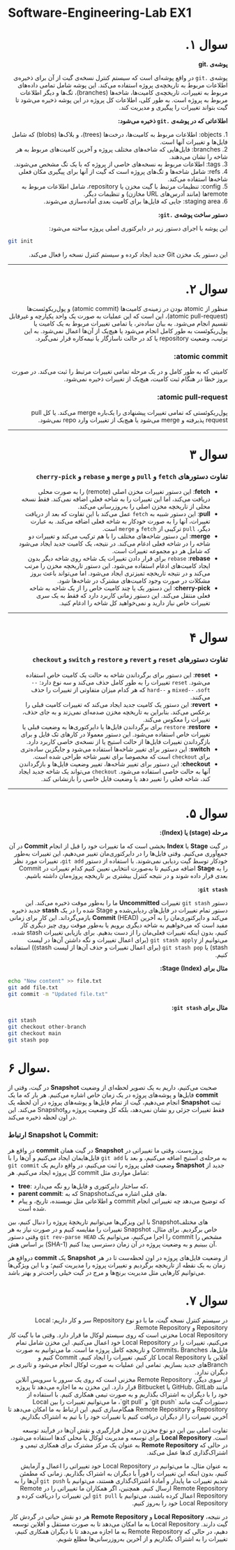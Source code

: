 
# Software-Engineering-Lab EX1
<div dir="rtl">

# سوال ۱.


**پوشه‌ی .git**

پوشه‌ی `.git` در واقع پوشه‌ای است که سیستم کنترل نسخه‌ی گیت از آن برای ذخیره‌ی اطلاعات مربوط به تاریخچه‌ی پروژه استفاده می‌کند. این پوشه شامل تمامی داده‌های مربوط به تغییرات، تاریخچه‌ی کامیت‌ها، شاخه‌ها (branches)، تگ‌ها و دیگر اطلاعات مربوط به پروژه است. به طور کلی، اطلاعات کل پروژه در این پوشه ذخیره می‌شود تا گیت بتواند تغییرات را پیگیری و مدیریت کند.


**اطلاعاتی که در پوشه‌ی `.git` ذخیره می‌شود:**
 
<div dir="rtl">
1. objects: اطلاعات مربوط به کامیت‌ها، درخت‌ها (trees)، و بلاک‌ها (blobs) که شامل فایل‌ها و تغییرات آنها است.
<div dir="rtl">
<div dir="rtl">
2. branches: فایل‌هایی که شاخه‌های مختلف پروژه و آخرین کامیت‌های مربوط به هر شاخه را نشان می‌دهند.
<div dir="rtl">
<div dir="rtl">
3. tags: اطلاعات مربوط به نسخه‌های خاصی از پروژه که با یک تگ مشخص می‌شوند.
<div dir="rtl">
<div dir="rtl">
4. refs: شامل شاخه‌ها و تگ‌های پروژه است که گیت از آنها برای پیگیری مکان فعلی شاخه‌ها استفاده می‌کند.
<div dir="rtl">
<div dir="rtl">
5. config: تنظیمات مرتبط با گیت مخزن یا repository، شامل اطلاعات مربوط به remote‌ها (مانند آدرس‌های URL مخازن) و تنظیمات دیگر.
<div dir="rtl">
<div dir="rtl">
6. staging area: جایی که فایل‌ها برای کامیت بعدی آماده‌سازی می‌شوند.
<div dir="rtl">

**دستور ساخت پوشه‌ی `.git`:**

این پوشه با اجرای دستور زیر در دایرکتوری اصلی پروژه ساخته می‌شود:
<div dir="ltr">

```bash
git init
```

<div dir="rtl">
این دستور یک مخزن Git جدید ایجاد کرده و سیستم کنترل نسخه را فعال می‌کند.

---
# سوال ۲.

<div dir="rtl">

منظور از atomic بودن در زمینه‌ی کامیت‌ها (atomic commit) و پول‌ریکوئست‌ها (atomic pull-request)، این است که این عملیات به صورت یک واحد یکپارچه و غیرقابل تقسیم انجام می‌شود. به بیان ساده‌تر، یا تمامی تغییرات مربوط به یک کامیت یا پول‌ریکوئست به طور کامل انجام می‌شود یا هیچ‌یک از آن‌ها اعمال نمی‌شود. به این ترتیب، وضعیت repository یا کد در حالت ناسازگار یا نیمه‌کاره قرار نمی‌گیرد.

### atomic commit:
کامیتی که به طور کامل و در یک مرحله تمامی تغییرات مرتبط را ثبت می‌کند. در صورت بروز خطا در هنگام ثبت کامیت، هیچ‌یک از تغییرات ذخیره نمی‌شود.
<div dir="rtl">
<div dir="rtl">

### atomic pull-request:
پول‌ریکوئستی که تمامی تغییرات پیشنهادی را یک‌باره merge می‌کند. یا کل pull request پذیرفته و merge می‌شود یا هیچ‌یک از تغییرات وارد repo نمی‌شود.
<div dir="rtl">



---

# سوال ۳
<div dir="rtl">

### تفاوت دستورهای <span dir="rtl">`fetch`</span> و <span dir="rtl">`pull`</span> و <span dir="rtl">`merge`</span> و <span dir="rtl">`rebase`</span> و <span dir="rtl">`cherry-pick`</span>
- **<span dir="rtl">fetch</span>**: این دستور تغییرات مخزن اصلی (remote) را به صورت محلی دریافت می‌کند، اما این تغییرات را به شاخه فعلی اضافه نمی‌کند. فقط نسخه محلی از تاریخچه مخزن اصلی را به‌روزرسانی می‌کند.
- **<span dir="rtl">pull</span>**: این دستور شبیه به <span dir="rtl">`fetch`</span> عمل می‌کند با این تفاوت که بعد از دریافت تغییرات، آنها را به صورت خودکار به شاخه فعلی اضافه می‌کند. به عبارت دیگر، <span dir="rtl">`pull`</span> ترکیبی از <span dir="rtl">`fetch`</span> و <span dir="rtl">`merge`</span> است.
- **<span dir="rtl">merge</span>**: این دستور شاخه‌های مختلف را با هم ترکیب می‌کند و تغییرات دو شاخه را در شاخه فعلی ادغام می‌کند. در نتیجه، یک کامیت جدید ایجاد می‌شود که شامل هر دو مجموعه تغییرات است.
- **<span dir="rtl">rebase</span>**: <span dir="rtl">`rebase`</span> برای قرار دادن تغییرات یک شاخه روی شاخه دیگر بدون ایجاد کامیت‌های ادغام استفاده می‌شود. این دستور تاریخچه مخزن را مرتب می‌کند و در نتیجه تاریخچه تمیزتری ایجاد می‌شود. اما می‌تواند باعث بروز مشکلات در صورت وجود کامیت‌های مشترک در شاخه‌ها شود.
- **<span dir="rtl">cherry-pick</span>**: این دستور یک یا چند کامیت خاص را از یک شاخه به شاخه فعلی منتقل می‌کند. این دستور زمانی کاربرد دارد که فقط به یک سری تغییرات خاص نیاز دارید و نمی‌خواهید کل شاخه را ادغام کنید.

</div>


---

# سوال ۴

<div dir="rtl">

### تفاوت دستورهای <span dir="rtl">`reset`</span> و <span dir="rtl">`revert`</span> و <span dir="rtl">`restore`</span> و <span dir="rtl">`switch`</span> و <span dir="rtl">`checkout`</span>
- **<span dir="rtl">reset</span>**: این دستور برای برگرداندن شاخه به حالت یک کامیت خاص استفاده می‌شود. <span dir="rtl">`reset`</span> تغییرات را به طور کامل حذف می‌کند و سه نوع دارد: <span dir="rtl">`--soft`</span>، <span dir="rtl">`--mixed`</span> و <span dir="rtl">`--hard`</span> که هر کدام میزان متفاوتی از تغییرات را حذف می‌کنند.
- **<span dir="rtl">revert</span>**: این دستور یک کامیت جدید ایجاد می‌کند که تغییرات کامیت قبلی را برعکس می‌کند. بنابراین به تاریخچه مخزن صدمه‌ای نمی‌زند و به جای حذف، تغییرات را معکوس می‌کند.
- **<span dir="rtl">restore</span>**: <span dir="rtl">`restore`</span> برای برگرداندن فایل‌ها یا دایرکتوری‌ها به وضعیت قبلی یا تغییرات خاص استفاده می‌شود. این دستور معمولا در کارهای تک فایل و برای بازگرداندن تغییرات فایل‌ها از حالت استیج یا از نسخه‌ی خاصی کاربرد دارد.
- **<span dir="rtl">switch</span>**: این دستور برای تغییر شاخه‌ها استفاده می‌شود و جایگزین ساده‌تری برای <span dir="rtl">`checkout`</span> است که مخصوصا برای تغییر شاخه طراحی شده است.
- **<span dir="rtl">checkout</span>**: این دستور برای تغییر شاخه‌ها، تغییر وضعیت فایل‌ها و بازگرداندن آنها به حالت خاصی استفاده می‌شود. <span dir="rtl">`checkout`</span> می‌تواند یک شاخه جدید ایجاد کند، شاخه فعلی را تغییر دهد یا وضعیت فایل خاصی را بازنشانی کند.

</div>


---

# سوال ۵.
**مرحله (stage) یا (Index):**

در گیت **Stage** یا **Index** بخشی است که ما تغییرات خود را قبل از انجام **Commit** در آن جمع‌آوری می‌کنیم. وقتی فایل‌ها را در دایرکتوری‌مان تغییر می‌دهیم، این تغییرات به‌طور خودکار توسط گیت ردیابی نمی‌شوند. با استفاده از دستور `git add`، تغییرات مورد نظر را به **Stage** اضافه می‌کنیم تا به‌صورت انتخابی تعیین کنیم کدام تغییرات در Commit بعدی قرار داده شوند و در نتیجه کنترل بیشتری بر تاریخچه پروژه‌مان داشته باشیم.

**`git stash`:**

دستور `git stash` تغییرات **Uncommitted** ما را به‌طور موقت ذخیره می‌کند. این دستور تمام تغییرات در فایل‌های ردیابی‌شده و Stage شده را در یک **stash** جدید ذخیره می‌کند و دایرکتوری‌مان را به آخرین **Commit** (HEAD) بازمی‌گرداند. این کار برای زمانی مفید است که می‌خواهیم به شاخه دیگری برویم یا به‌طور موقت روی چیز دیگری کار کنیم، بدون اینکه تغییرات فعلی‌مان را از دست بدهیم. برای بازیابی تغییرات stash شده، می‌توانیم از `git stash apply` (برای اعمال تغییرات و نگه داشتن آن‌ها در لیست stash) یا `git stash pop` (برای اعمال تغییرات و حذف آن‌ها از لیست stash)) استفاده کنیم.

**مثال برای Stage (Index):**

<div dir="ltr">

```bash
echo "New content" >> file.txt
git add file.txt
git commit -m "Updated file.txt"
```

<div dir="rtl">

**مثال برای `git stash`:**

<div dir="ltr">


```bash
git stash
git checkout other-branch
git checkout main
git stash pop
```


# سوال ۶.


در گیت، وقتی از **Snapshot** صحبت می‌کنیم، داریم به یک تصویر لحظه‌ای از وضعیت فایل‌ها و پوشه‌های پروژه در یک زمان خاص اشاره می‌کنیم. هر بار که ما یک **commit** انجام می‌دهیم، گیت از تمام فایل‌ها و پوشه‌های پروژه در آن لحظه یک **Snapshot** ثبت می‌کند. این Snapshotفقط تغییرات جزئی رو نشان نمی‌دهد، بلکه کل وضعیت پروژه رو در اون لحظه ذخیره می‌کند.

### ارتباط **Snapshot** با **Commit**:
در واقع هر **commit** در گیت همان **Snapshot** پروژه‌ست. وقتی ما تغییراتی در فایل‌هایمان ایجاد می‌کنیم و آن‌ها را با `git add` به مرحله‌ی استیج اضافه می‌کنیم، و بعد با `git commit` وضعیت فعلی پروژه را ثبت می‌کنیم، در واقع داریم یک **Snapshot** جدید از کل پروژه ایجاد می‌کنیم. هر commit شامل مواردی مثل:
- **tree**: که ساختار دایرکتوری و فایل‌ها رو نگه می‌دارد،
- **parent commit**: که به Snapshot‌های قبلی اشاره می‌کند،
- و اطلاعاتی مثل نویسنده، تاریخ، و پیام commit که توضیح می‌دهد چه تغییراتی انجام شده است.

با این ویزگی‌ها می‌توانیم تاریخچهٔ پروژه را دنبال کنیم، بین Snapshot‌های مختلف تغییرات را مقایسه کنیم و در صورت نیاز به هر Snapshot خاص برگردیم. برای مثال، وقتی دستور `git rev-parse HEAD` را اجرا می‌کنیم، می‌توانیم یک commit مشخص را بر اساس هش (SHA-1) آن ببینیم و به وضعیت پروژه در آن زمان دسترسی پیدا کنیم.

درواقع هر **commit** یک **Snapshot** از وضعیت فایل‌های پروژه در اون لحظه‌ست تا در هر زمان به یک نقطه از تاریخچه برگردیم و تغییرات پروژه را مدیریت کنیم؛ و با این ویژگی‌ها می‌توانیم کارهایی مثل مدیریت برنچ‌ها و مرج در گیت خیلی راحت‌تر و بهتر باشد.
<div dir="rtl">

#  سوال ۷.

<div style="text-align: right">
در سیستم کنترل نسخه گیت، ما با دو نوع Repository سر و کار داریم: Local Repository و Remote Repository.
<div dir="rtl">
Local Repository مخزنی است که روی سیستم لوکال ما قرار دارد. وقتی ما با گیت کار می‌کنیم، تغییرات را در Local Repository خود اعمال می‌کنیم. این مخزن شامل تمام فایل‌ها، Commits، Branches و تاریخچه کامل پروژه ما است. ما می‌توانیم به صورت آفلاین با Local Repository کار کنیم، تغییرات را ایجاد کنیم، Commit کنیم و Branch‌های جدید بسازیم. تمامی این عملیات به صورت لوکال انجام می‌شود و تاثیری بر دیگران ندارد.
<div dir="rtl">
از سوی دیگر، Remote Repository مخزنی است که روی یک سرور یا سرویس آنلاین مانند GitHub، GitLab یا Bitbucket قرار دارد. این مخزن به ما اجازه می‌دهد تا پروژه خود را با دیگران به اشتراک بگذاریم و به صورت تیمی همکاری کنیم. با استفاده از دستورات گیت مانند `git push` و `git pull`، ما می‌توانیم تغییرات را بین Local Repository و Remote Repository همگام‌سازی کنیم. این ارتباط به ما امکان می‌دهد تا آخرین تغییرات را از دیگران دریافت کنیم یا تغییرات خود را با تیم به اشتراک بگذاریم.

تفاوت اصلی بین این دو نوع مخزن در محل قرارگیری و نقش آن‌ها در فرآیند توسعه است. **Local Repository** برای توسعه و مدیریت لوکال یا محلی کدها استفاده می‌شود، در حالی که **Remote Repository** به عنوان یک مرکز مشترک برای همکاری تیمی و اشتراک‌گذاری کدها عمل می‌کند.

به عنوان مثال، ما می‌توانیم در Local Repository خود تغییراتی را اعمال و آزمایش کنیم، بدون اینکه این تغییرات را فوراً با دیگران به اشتراک بگذاریم. زمانی که مطمئن شدیم تغییرات ما پایدار و آمادهٔ اشتراک‌گذاری هستند، می‌توانیم با `git push` آن‌ها را به Remote Repository ارسال کنیم. همچنین، اگر همکاران ما تغییراتی را در Remote Repository اعمال کرده باشند، می‌توانیم با `git pull` این تغییرات را دریافت کرده و Local Repository خود را به‌روز کنیم.

در نتیجه، **Local Repository** و **Remote Repository** هر دو نقش حیاتی در گردش کار گیت دارند. Local Repository به ما امکان می‌دهد تا به صورت مستقل و آفلاین توسعه دهیم، در حالی که Remote Repository به ما اجازه می‌دهد تا با دیگران همکاری کنیم، تغییرات را به اشتراک بگذاریم و از آخرین به‌روزرسانی‌ها مطلع شویم.

</div>

